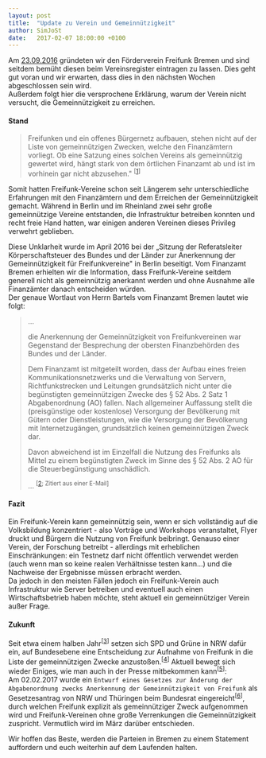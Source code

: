 ```yaml
---
layout: post
title:  "Update zu Verein und Gemeinnützigkeit"
author: SimJoSt
date:   2017-02-07 18:00:00 +0100
---
```

Am [23.09.2016](/blog/2016/09/23/heute-vereinsgr%C3%BCndungstreffen.html) gründeten wir den Förderverein Freifunk Bremen und sind seitdem bemüht diesen beim Vereinsregister eintragen zu lassen. Dies geht gut voran und wir erwarten, dass dies in den nächsten Wochen abgeschlossen sein wird.  
Außerdem folgt hier die versprochene Erklärung, warum der Verein nicht versucht, die Gemeinnützigkeit zu erreichen.

#### Stand
> Freifunken und ein offenes Bürgernetz aufbauen, stehen nicht auf der Liste von gemeinnützigen Zwecken, welche den Finanzämtern vorliegt. Ob eine Satzung eines solchen Vereins als gemeinnützig gewertet wird, hängt stark von dem örtlichen Finanzamt ab und ist im vorhinein gar nicht abzusehen." <sup>[[1]]</sup>

Somit hatten Freifunk-Vereine schon seit Längerem sehr unterschiedliche Erfahrungen mit den Finanzämtern und dem Erreichen der Gemeinnützigkeit gemacht. Während in Berlin und im Rheinland zwei sehr große gemeinnützige Vereine entstanden, die Infrastruktur betreiben konnten und recht freie Hand hatten, war einigen anderen Vereinen dieses Privileg verwehrt geblieben.

Diese Unklarheit wurde im April 2016 bei der „Sitzung der Referatsleiter Körperschaftsteuer des Bundes und der Länder zur Anerkennung der Gemeinnützigkeit für Freifunkvereine" in Berlin beseitigt. Vom Finanzamt Bremen erhielten wir die Information, dass Freifunk-Vereine seitdem generell nicht als gemeinnützig anerkannt werden und ohne Ausnahme alle Finanzämter danach entscheiden würden.  
Der genaue Wortlaut von Herrn Bartels vom Finanzamt Bremen lautet wie folgt:

> …
>
> die Anerkennung der Gemeinnützigkeit von Freifunkvereinen war Gegenstand der Besprechung der obersten Finanzbehörden des Bundes und der Länder.
>
> Dem Finanzamt ist mitgeteilt worden, dass der Aufbau eines freien Kommunikationsnetzwerks und die Verwaltung von Servern, Richtfunkstrecken und Leitungen grundsätzlich nicht unter die begünstigten gemeinnützigen Zwecke des § 52 Abs. 2 Satz 1 Abgabenordnung (AO) fallen. Nach allgemeiner Auffassung stellt die (preisgünstige oder kostenlose) Versorgung der Bevölkerung mit Gütern oder Dienstleistungen, wie die Versorgung der Bevölkerung mit Internetzugängen, grundsätzlich keinen gemeinnützigen Zweck dar.
>
> Davon abweichend ist im Einzelfall die Nutzung des Freifunks als Mittel zu einem begünstigten Zweck im Sinne des § 52 Abs. 2 AO für die Steuerbegünstigung unschädlich.
>
> … <sup>[[2]; Zitiert aus einer E-Mail]</sup>

#### Fazit
Ein Freifunk-Verein kann gemeinnützig sein, wenn er sich vollständig auf die Volksbildung konzentriert - also Vorträge und Workshops veranstaltet, Flyer druckt und Bürgern die Nutzung von Freifunk beibringt. Genauso einer Verein, der Forschung betreibt - allerdings mit erheblichen Einschränkungen: ein Testnetz darf nicht öffentlich verwendet werden (auch wenn man so keine realen Verhältnisse testen kann...) und die Nachweise der Ergebnisse müssen erbracht werden.  
Da jedoch in den meisten Fällen jedoch ein Freifunk-Verein auch Infrastruktur wie Server betreiben und eventuell auch einen Wirtschaftsbetrieb haben möchte, steht aktuell ein gemeinnütziger Verein außer Frage.

#### Zukunft
Seit etwa einem halben Jahr<sup>[[3]]</sup> setzen sich SPD und Grüne in NRW dafür ein, auf Bundesebene eine Entscheidung zur Aufnahme von Freifunk in die Liste der gemeinnützigen Zwecke anzustoßen.<sup>[[4]]</sup> Aktuell bewegt sich wieder Einiges, wie man auch in der Presse mitbekommen kann<sup>[[5]]</sup>:  
Am 02.02.2017 wurde ein `Entwurf eines Gesetzes zur Änderung der Abgabenordnung zwecks Anerkennung der Gemeinnützigkeit von Freifunk` als Gesetzesantrag von NRW und Thüringen beim Bundesrat eingereicht<sup>[[6]]</sup>, durch welchen Freifunk explizit als gemeinnütziger Zweck aufgenommen wird und Freifunk-Vereinen ohne große Verrenkungen die Gemeinnützigkeit zuspricht. Vermutlich wird im März darüber entschieden.

Wir hoffen das Beste, werden die Parteien in Bremen zu einem Statement auffordern und euch weiterhin auf dem Laufenden halten.

[1]: https://www.think-big.org/projekt/freifunk-fr-den-hauptbahnhof/blog/79945/
[2]: https://www.think-big.org/projekt/freifunk-fr-den-hauptbahnhof/blog/79956/
[3]: https://www.landtag.nrw.de/portal/WWW/dokumentenarchiv/Dokument/MMD16-12855.pdf
[4]: https://www.land.nrw/de/pressemitteilung/nordrhein-westfalen-setzt-sich-fuer-die-gemeinnuetzigkeit-von-freifunk-initiativen
[5]: http://www1.wdr.de/verbraucher/digital/freifunk-106.html
[6]: https://www.bundesrat.de/SharedDocs/drucksachen/2017/0101-0200/107-17.pdf
